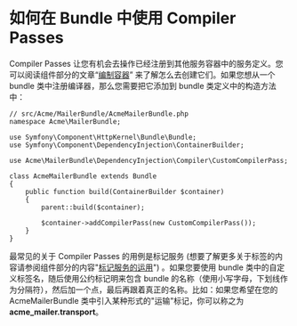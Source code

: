 # 如何在 Bundle 中使用 Compiler Passes

Compiler Passes 让您有机会去操作已经注册到其他服务容器中的服务定义。您可以阅读组件部分的文章“[编制容器]( http://symfony.com/doc/current/components/dependency_injection/compilation.html "编制容器")” 来了解怎么去创建它们。如果您想从一个 bundle 类中注册编译器，那么您需要把它添加到 bundle 类定义中的构造方法中：

```
// src/Acme/MailerBundle/AcmeMailerBundle.php
namespace Acme\MailerBundle;

use Symfony\Component\HttpKernel\Bundle\Bundle;
use Symfony\Component\DependencyInjection\ContainerBuilder;

use Acme\MailerBundle\DependencyInjection\Compiler\CustomCompilerPass;

class AcmeMailerBundle extends Bundle
{
    public function build(ContainerBuilder $container)
    {
        parent::build($container);

        $container->addCompilerPass(new CustomCompilerPass());
    }
}
```

最常见的关于 Compiler Passes 的用例是标记服务 (想要了解更多关于标签的内容请参阅组件部分的内容"[标记服务的运用](http://symfony.com/doc/current/components/dependency_injection/tags.html "标记服务的运用")") 。如果您要使用 bundle 类中的自定义标签名，随后使用公约标记明来包含 bundle 的名称（使用小写字母，下划线作为分隔符），然后加一个点，最后再跟着真正的名称。比如：如果您希望在您的 AcmeMailerBundle 类中引入某种形式的"运输"标记，你可以称之为 **acme_mailer.transport**。

